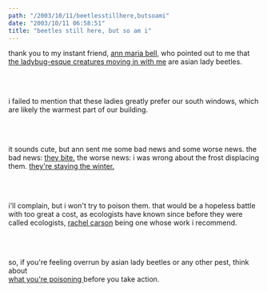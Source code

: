 ```yaml
---
path: "/2003/10/11/beetlesstillhere,butsoami" 
date: "2003/10/11 06:58:51" 
title: "beetles still here, but so am i" 
---
```

<p>thank you to my instant friend, <a href="http://annmariabell.com/">ann maria bell,</a> who pointed out to me that <a href="http://weblog.randomchaos.com/jessica/index.php?date=2003-10-09#beetles+calling">the ladybug-esque creatures moving in with me</a> are asian lady beetles.</p><br><br><p>i failed to mention that these ladies greatly prefer our south windows, which are likely the warmest part of our building.</p><br><br><p>it sounds cute, but ann sent me some bad news and some worse news. the bad news: <a href="http://annmariabell.com/alternate/blog/blog.html#20.09.03:">they bite.</a> the worse news: i was wrong about the frost displacing them. <a href="http://ohioline.osu.edu/hse-fact/1030.html">they're staying the winter.</a></p><br><br><p>i'll complain, but i won't try to poison them.  that would be a hopeless battle with too great a cost, as ecologists have known since before they were called ecologists, <a href="http://www.time.com/time/time100/scientist/profile/carson.html">rachel carson</a> being one whose work i recommend.</p><br><br><p>so, if you're feeling overrun by asian lady beetles or any other pest, think about <a href="http://birds.cornell.edu/publications/birdscope/Summer2001/pesticides.html"><br>what you're poisoning </a> before you take action.</p>